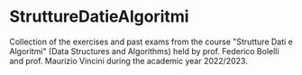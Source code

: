 # StruttureDatieAlgoritmi

Collection of the exercises and past exams from the course "Strutture Dati e Algoritmi" (Data Structures and Algorithms) held by prof. Federico Bolelli and prof. Maurizio Vincini during the academic year 2022/2023.
